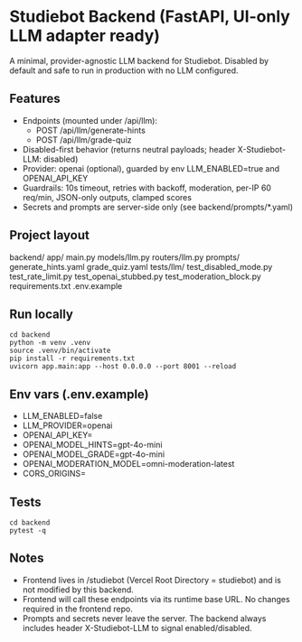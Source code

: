 # Studiebot Backend (FastAPI, UI-only LLM adapter ready)

A minimal, provider-agnostic LLM backend for Studiebot. Disabled by default and safe to run in production with no LLM configured.

## Features
- Endpoints (mounted under /api/llm):
  - POST /api/llm/generate-hints
  - POST /api/llm/grade-quiz
- Disabled-first behavior (returns neutral payloads; header X-Studiebot-LLM: disabled)
- Provider: openai (optional), guarded by env LLM_ENABLED=true and OPENAI_API_KEY
- Guardrails: 10s timeout, retries with backoff, moderation, per-IP 60 req/min, JSON-only outputs, clamped scores
- Secrets and prompts are server-side only (see backend/prompts/*.yaml)

## Project layout
backend/
  app/
    main.py
    models/llm.py
    routers/llm.py
  prompts/
    generate_hints.yaml
    grade_quiz.yaml
  tests/llm/
    test_disabled_mode.py
    test_rate_limit.py
    test_openai_stubbed.py
    test_moderation_block.py
  requirements.txt
  .env.example

## Run locally
```
cd backend
python -m venv .venv
source .venv/bin/activate
pip install -r requirements.txt
uvicorn app.main:app --host 0.0.0.0 --port 8001 --reload
```

## Env vars (.env.example)
- LLM_ENABLED=false
- LLM_PROVIDER=openai
- OPENAI_API_KEY=
- OPENAI_MODEL_HINTS=gpt-4o-mini
- OPENAI_MODEL_GRADE=gpt-4o-mini
- OPENAI_MODERATION_MODEL=omni-moderation-latest
- CORS_ORIGINS=

## Tests
```
cd backend
pytest -q
```

## Notes
- Frontend lives in /studiebot (Vercel Root Directory = studiebot) and is not modified by this backend.
- Frontend will call these endpoints via its runtime base URL. No changes required in the frontend repo.
- Prompts and secrets never leave the server. The backend always includes header X-Studiebot-LLM to signal enabled/disabled.